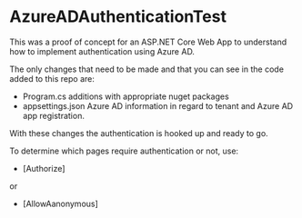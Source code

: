 # AzureADAuthenticationTest

This was a proof of concept for an ASP.NET Core Web App to understand how to implement authentication using Azure AD. 

The only changes that need to be made and that you can see in the code added to this repo are:

- Program.cs additions with appropriate nuget packages
- appsettings.json Azure AD information in regard to tenant and Azure AD app registration.

With these changes the authentication is hooked up and ready to go. 

To determine which pages require authentication or not, use:
- [Authorize]

or

- [AllowAanonymous]
